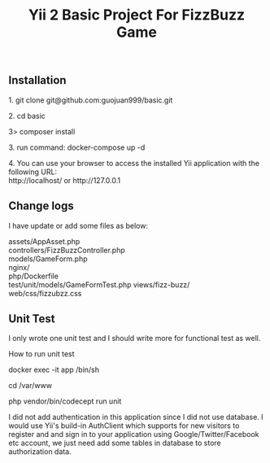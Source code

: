 <p align="center">
    <h1 align="center">Yii 2 Basic Project For FizzBuzz Game</h1>
    <br>
</p>
<h2>Installation</h2>
<p>1. git clone git@github.com:guojuan999/basic.git</a>
<p>2. cd basic</p>
<p>3> composer install</p>
<p>3. run command: docker-compose up -d</p>
<p>4. You can use your browser to access the installed Yii application with the following URL:<br/>
http://localhost/ or http://127.0.0.1</p>

<h2>Change logs</h2>
<p>I have update or add some files as below:</p>
<p>
    assets/AppAsset.php<br/>
    controllers/FizzBuzzController.php<br/>
    models/GameForm.php<br/>
    nginx/<br/>
    php/Dockerfile<br/>
    test/unit/models/GameFormTest.php
    views/fizz-buzz/<br/>
    web/css/fizzubzz.css<br/>
</p>

<h2>Unit Test</h2>
<p>I only wrote one unit test and I should write more for functional test as well.</p>
<p>How to run unit test</p>
<p>docker exec -it app /bin/sh</p>
<p>cd /var/www</p>
<p>php vendor/bin/codecept run unit</p>

<p>I did not add authentication in this application since I did not use database. I would use Yii's build-in AuthClient which supports for new visitors to register and and sign in to your application using Google/Twitter/Facebook etc account, we just need add some tables in database to store authorization data. </p 
